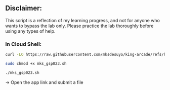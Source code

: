## Disclaimer:

This script is a reflection of my learning progress, and not for anyone who wants to bypass the lab only. Please practice the lab thoroughly before using any types of help.

### In Cloud Shell:

```bash
curl -LO https://raw.githubusercontent.com/mksdesuyo/king-arcade/refs/heads/main/Running%20a%20Containerized%20App%20on%20Google%20Kubernetes%20Engine%20%7C%20GSP015/mks_gsp015.sh

sudo chmod +x mks_gsp023.sh

./mks_gsp023.sh
```

-> Open the app link and submit a file
